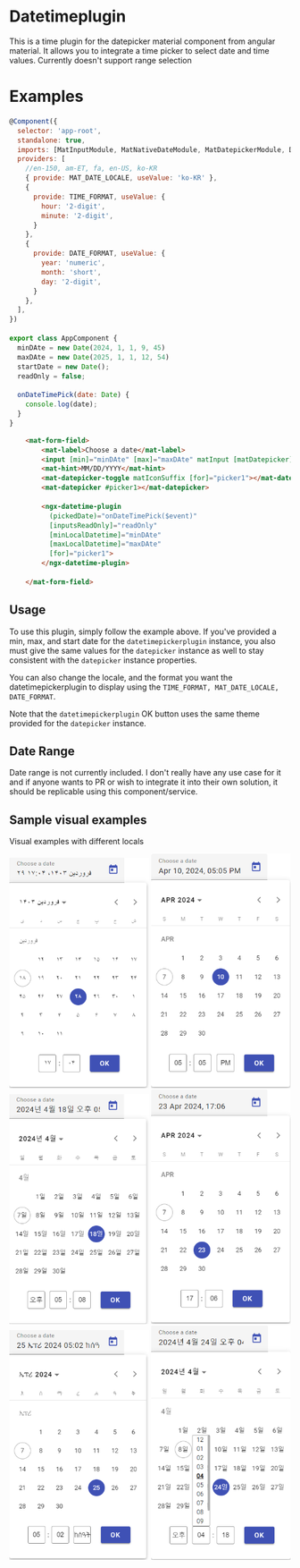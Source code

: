 # Datetimeplugin

This is a time plugin for the datepicker material component from angular material. It allows you to integrate a time picker to select date and time values. Currently doesn't support range selection

# Examples

``` javascript 
@Component({
  selector: 'app-root',
  standalone: true,
  imports: [MatInputModule, MatNativeDateModule, MatDatepickerModule, DatetimepluginComponent],
  providers: [
    //en-150, am-ET, fa, en-US, ko-KR	
    { provide: MAT_DATE_LOCALE, useValue: 'ko-KR' },
    {
      provide: TIME_FORMAT, useValue: {
        hour: '2-digit',
        minute: '2-digit',
      }
    },
    {
      provide: DATE_FORMAT, useValue: {
        year: 'numeric',
        month: 'short',
        day: '2-digit',
      }
    },
  ],
})

export class AppComponent {
  minDAte = new Date(2024, 1, 1, 9, 45)
  maxDAte = new Date(2025, 1, 1, 12, 54)
  startDate = new Date();
  readOnly = false;

  onDateTimePick(date: Date) { 
    console.log(date);
  }
}
```

``` html
    <mat-form-field>
        <mat-label>Choose a date</mat-label>
        <input [min]="minDAte" [max]="maxDAte" matInput [matDatepicker]="picker1">
        <mat-hint>MM/DD/YYYY</mat-hint>
        <mat-datepicker-toggle matIconSuffix [for]="picker1"></mat-datepicker-toggle>
        <mat-datepicker #picker1></mat-datepicker>

        <ngx-datetime-plugin 
          (pickedDate)="onDateTimePick($event)"
          [inputsReadOnly]="readOnly" 
          [minLocalDatetime]="minDAte" 
          [maxLocalDatetime]="maxDAte" 
          [for]="picker1">
        </ngx-datetime-plugin>

    </mat-form-field>
```

## Usage

To use this plugin, simply follow the example above. If you've provided a min, max, and start date for the `datetimepickerplugin` instance, you also must give the same values for the `datepicker` instance as well to stay consistent with the `datepicker` instance properties. 

You can also change the locale, and the format you want the datetimepickerplugin to display using the `TIME_FORMAT, MAT_DATE_LOCALE, DATE_FORMAT`.

Note that the `datetimepickerplugin` OK button uses the same theme provided for the `datepicker` instance.

## Date Range

Date range is not currently included. I don't really have any use case for it and if anyone wants to PR or wish to integrate it into their own solution, it should be replicable using this component/service.

## Sample visual examples

Visual examples with different locals

<img src="https://raw.githubusercontent.com/eyoeldefare/angular-datetime-plugin/main/src/assets/screen_1.png" width=250> <img src="https://raw.githubusercontent.com/eyoeldefare/angular-datetime-plugin/main/src/assets/screen_2.png" width=250> <img src="https://raw.githubusercontent.com/eyoeldefare/angular-datetime-plugin/main/src/assets/screen_3.png" width=250> <img src="https://raw.githubusercontent.com/eyoeldefare/angular-datetime-plugin/main/src/assets/screen_4.png" width=250> <img src="https://raw.githubusercontent.com/eyoeldefare/angular-datetime-plugin/main/src/assets/screen_5.png" width=250> <img src="https://raw.githubusercontent.com/eyoeldefare/angular-datetime-plugin/main/src/assets/screen_6.png" width=250>